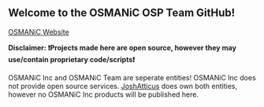 ## Welcome to the OSMANiC OSP Team GitHub!
<a href="https://home.osmanic.co">OSMANiC Website</a>

<b>Disclaimer: ❗Projects made here are open source, however they may use/contain proprietary code/scripts❗</b>

OSMANiC Inc and OSMANiC Team are seperate entities! OSMANiC Inc does not provide open source services. <a href="https://github.com/JoshAtticus">JoshAtticus</a> does own both entities, however no OSMANiC Inc products will be published here.




